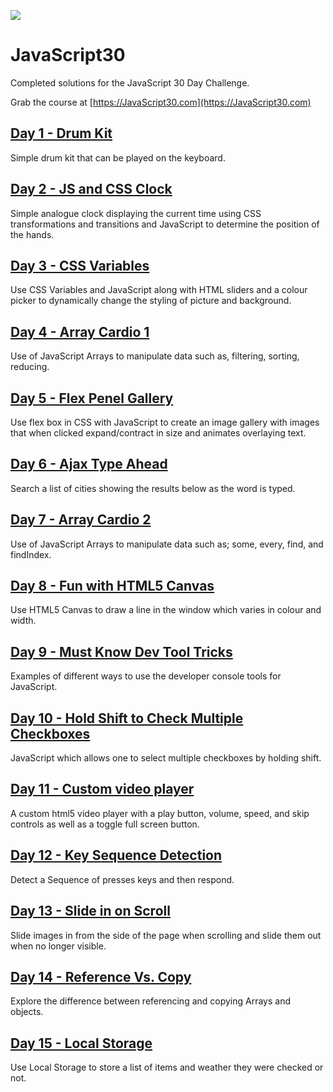 ![](https://javascript30.com/images/JS3-social-share.png)

# JavaScript30

Completed solutions for the JavaScript 30 Day Challenge.

Grab the course at [https://JavaScript30.com](https://JavaScript30.com)

## [Day 1 - Drum Kit](http://projects.andrewdallow.nz/javascript30/day1/)
Simple drum kit that can be played on the keyboard.

## [Day 2 - JS and CSS Clock](http://projects.andrewdallow.nz/javascript30/day2/)
Simple analogue clock displaying the current time using CSS transformations and transitions and JavaScript to determine the position of the hands.


## [Day 3 - CSS Variables](http://projects.andrewdallow.nz/javascript30/day3/)
Use CSS Variables and JavaScript along with HTML sliders and a colour picker to dynamically change the styling of picture and background.

## [Day 4 - Array Cardio 1](http://projects.andrewdallow.nz/javascript30/day4/)
Use of JavaScript Arrays to manipulate data such as, filtering, sorting, reducing.

## [Day 5 - Flex Penel Gallery](http://projects.andrewdallow.nz/javascript30/day5/)
Use flex box in CSS with JavaScript to create an image gallery with images that when clicked expand/contract in size and animates overlaying text.

## [Day 6 - Ajax Type Ahead](http://projects.andrewdallow.nz/javascript30/day6/)
Search a list of cities showing the results below as the word is typed.

## [Day 7 - Array Cardio 2](http://projects.andrewdallow.nz/javascript30/day7/)
Use of JavaScript Arrays to manipulate data such as; some, every, find, and findIndex.

## [Day 8 - Fun with HTML5 Canvas](http://projects.andrewdallow.nz/javascript30/day8/)
Use HTML5 Canvas to draw a line in the window which varies in colour and width.

## [Day 9 - Must Know Dev Tool Tricks](http://projects.andrewdallow.nz/javascript30/day9/)
Examples of different ways to use the developer console tools for JavaScript.

## [Day 10 - Hold Shift to Check Multiple Checkboxes ](http://projects.andrewdallow.nz/javascript30/day10/)
JavaScript which allows one to select multiple checkboxes by holding shift.  

## [Day 11 - Custom video player ](http://projects.andrewdallow.nz/javascript30/day11/)
A custom html5 video player with a play button, volume, speed, and skip controls as well as a toggle full screen button.

## [Day 12 - Key Sequence Detection ](http://projects.andrewdallow.nz/javascript30/day12/)
Detect a Sequence of presses keys and then respond.

## [Day 13 - Slide in on Scroll](http://projects.andrewdallow.nz/javascript30/day13/)
Slide images in from the side of the page when scrolling and slide them out when no longer visible.

## [Day 14 - Reference Vs. Copy](http://projects.andrewdallow.nz/javascript30/day14/)
Explore the difference between referencing and copying Arrays and objects.

## [Day 15 - Local Storage](http://projects.andrewdallow.nz/javascript30/day15/)
Use Local Storage to store a list of items and weather they were checked or not. 
